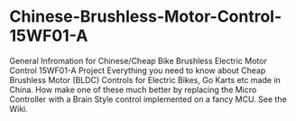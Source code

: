 # Chinese-Brushless-Motor-Control-15WF01-A
General Infromation for Chinese/Cheap Bike Brushless Electric Motor Control 15WF01-A Project
Everything you need to know about Cheap Brushless Motor (BLDC) Controls for Electric Bikes, Go Karts etc made in China.
How make one of these much better by replacing the Micro Controller with a Brain Style control implemented on a fancy MCU. See the Wiki.
